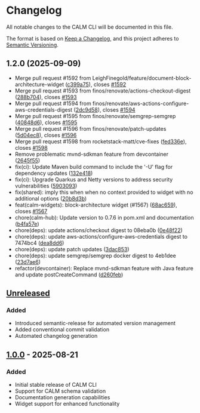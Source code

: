 # Changelog

All notable changes to the CALM CLI will be documented in this file.

The format is based on [Keep a Changelog](https://keepachangelog.com/en/1.0.0/),
and this project adheres to [Semantic Versioning](https://semver.org/spec/v2.0.0.html).

## 1.2.0 (2025-09-09)

* Merge pull request #1592 from LeighFinegold/feature/document-block-architecture-widget ([c399a75](https://github.com/finos/architecture-as-code/commit/c399a75)), closes [#1592](https://github.com/finos/architecture-as-code/issues/1592)
* Merge pull request #1593 from finos/renovate/actions-checkout-digest ([288b704](https://github.com/finos/architecture-as-code/commit/288b704)), closes [#1593](https://github.com/finos/architecture-as-code/issues/1593)
* Merge pull request #1594 from finos/renovate/aws-actions-configure-aws-credentials-digest ([2dc9d58](https://github.com/finos/architecture-as-code/commit/2dc9d58)), closes [#1594](https://github.com/finos/architecture-as-code/issues/1594)
* Merge pull request #1595 from finos/renovate/semgrep-semgrep ([40848d6](https://github.com/finos/architecture-as-code/commit/40848d6)), closes [#1595](https://github.com/finos/architecture-as-code/issues/1595)
* Merge pull request #1596 from finos/renovate/patch-updates ([5d04ec8](https://github.com/finos/architecture-as-code/commit/5d04ec8)), closes [#1596](https://github.com/finos/architecture-as-code/issues/1596)
* Merge pull request #1598 from rocketstack-matt/cve-fixes ([fed336e](https://github.com/finos/architecture-as-code/commit/fed336e)), closes [#1598](https://github.com/finos/architecture-as-code/issues/1598)
* Remove problematic mvnd-sdkman feature from devcontainer ([2645f55](https://github.com/finos/architecture-as-code/commit/2645f55))
* fix(ci): Update Maven build command to include the '-U' flag for dependency updates ([132e418](https://github.com/finos/architecture-as-code/commit/132e418))
* fix(ci): Upgrade Quarkus and Netty versions to address security vulnerabilities ([5903093](https://github.com/finos/architecture-as-code/commit/5903093))
* fix(shared): imply this when when no context provided to widget with no additional options ([20b8d3b](https://github.com/finos/architecture-as-code/commit/20b8d3b))
* feat(calm-widgets): block-architecture widget (#1567) ([68ac659](https://github.com/finos/architecture-as-code/commit/68ac659)), closes [#1567](https://github.com/finos/architecture-as-code/issues/1567)
* chore(calm-hub): Update version to 0.7.6 in pom.xml and documentation ([b4fa57e](https://github.com/finos/architecture-as-code/commit/b4fa57e))
* chore(deps): update actions/checkout digest to 08eba0b ([0e48f22](https://github.com/finos/architecture-as-code/commit/0e48f22))
* chore(deps): update aws-actions/configure-aws-credentials digest to 7474bc4 ([dea8dd6](https://github.com/finos/architecture-as-code/commit/dea8dd6))
* chore(deps): update patch updates ([3dac853](https://github.com/finos/architecture-as-code/commit/3dac853))
* chore(deps): update semgrep/semgrep docker digest to 4eb1dee ([23d7ae6](https://github.com/finos/architecture-as-code/commit/23d7ae6))
* refactor(devcontainer): Replace mvnd-sdkman feature with Java feature and update postCreateCommand ([d260feb](https://github.com/finos/architecture-as-code/commit/d260feb))

## [Unreleased]

### Added
- Introduced semantic-release for automated version management
- Added conventional commit validation
- Automated changelog generation

## [1.0.0] - 2025-08-21

### Added
- Initial stable release of CALM CLI
- Support for CALM schema validation
- Documentation generation capabilities
- Widget support for enhanced functionality

[Unreleased]: https://github.com/finos/architecture-as-code/compare/v1.0.0...HEAD
[1.0.0]: https://github.com/finos/architecture-as-code/releases/tag/v1.0.0
